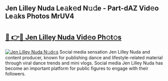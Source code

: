 ## Jen Lilley Nuda Le𝚊k𝚎d N𝚞𝚍e - Part-dAZ Vid𝚎o Le𝚊ks Photos MrUV4

# <h2><a href="http://fbeovda.evod.top/?m=Jen+Lilley+Nuda">🔗 👉🔴 Jen Lilley Nuda Vid𝚎o Ph𝚘t𝚘s</a></h2>

[![Jen Lilley Nuda N𝚞d𝚎s](https://i.imgur.com/8V9OHl7.gif)](http://fbeovda.evod.top/?m=Jen+Lilley+Nuda)
Social media sensation Jen Lilley Nuda and content producer, known for publishing dance and lifestyle-related material through viral dance trends and mini vlogs. Social media Jen Lilley Nuda has become an important platform for public figures to engage with their followers. 
